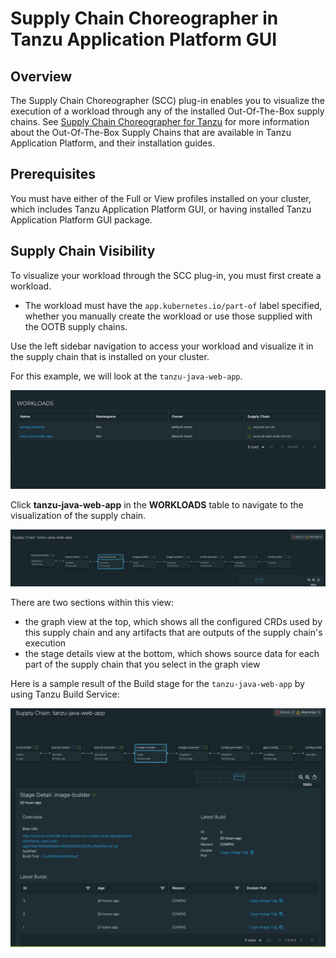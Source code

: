 # Supply Chain Choreographer in Tanzu Application Platform GUI

## <a id="overview"></a> Overview

The Supply Chain Choreographer (SCC) plug-in enables you to visualize the execution of a workload through any of the installed Out-Of-The-Box supply chains. See [Supply Chain Choreographer for Tanzu](../../scc/about.md) for more information about the Out-Of-The-Box Supply Chains that are available in Tanzu Application Platform, and their installation guides.

## <a id="prerequisites"></a> Prerequisites

You must have either of the Full or View profiles installed on your cluster, which includes Tanzu Application Platform GUI, or having installed Tanzu Application Platform GUI package.

## <a id="sc-visibility"></a> Supply Chain Visibility

To visualize your workload through the SCC plug-in, you must first create a workload. 
- The workload must have the `app.kubernetes.io/part-of` label specified, whether you manually create the workload or use those supplied with the OOTB supply chains. 

Use the left sidebar navigation to access your workload and visualize it in the supply chain that is installed on your cluster.

For this example, we will look at the `tanzu-java-web-app`.

![Screen Shot of Workloads](images/workloads.png)

Click **tanzu-java-web-app** in the **WORKLOADS** table to navigate to the visualization of the supply chain.

![Screen Shot of Supply Chain Visualization](images/visual-sc.png)

There are two sections within this view:

- the graph view at the top, which shows all the configured CRDs used by this supply chain and any artifacts that are outputs of the supply chain's execution
- the stage details view at the bottom, which shows source data for each part of the supply chain that you select in the graph view

Here is a sample result of the Build stage for the `tanzu-java-web-app` by using Tanzu Build Service:

![Screen Shot of Build Stage](images/build-stage-sample.png)
